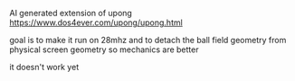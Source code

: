 AI generated extension of upong
https://www.dos4ever.com/upong/upong.html

goal is to make it run on 28mhz
and to detach the ball field geometry from physical screen geometry so mechanics are better 

it doesn't work yet 
